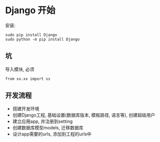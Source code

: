 # Django 开始

安装: 
```
sudo pip install Django
sudo python -m pip install Django
```

## 坑

导入模块, 必须
```
from xx.xx import ss
```

## 开发流程
- 搭建开发环境
- 创建Django工程, 基础设置(数据库版本, 模板路径, 语言等), 创建超级用户
- 建立应用app, 并注册到setting
- 创建数据库模型models, 迁移数据库
- 设计app需要的urls, 添加到工程的urls中
